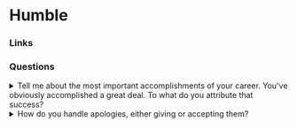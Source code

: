 # Humble

### Links

### Questions

<details>
  <summary>Tell me about the most important accomplishments of your career. You've obviously accomplished a great deal. To what do you attribute that success?</summary>

Generally, I cannot say that I have the most important accomplishments. Maybe it is because I don't think about it. Usually, when I reach a goal, I just move on to the next one. I know what I really want to get in the feature and move on to my purpose. What about attributing the success? I'm not sure that I can mention one attribute. But maybe one of the most important is stress resistance. It allows me to continue to move.

</details>

<details>
  <summary>How do you handle apologies, either giving or accepting them?</summary>

It is a little bit difficult question because of I don't like handle apologies. I assume that many people don't like apologies too. Unfortunately, it is impossible to avoid conflicts. As result from time to time it is necessary to apologize for saving good relationships. Generally I preferred to write some message if wasn't right.

</details>

